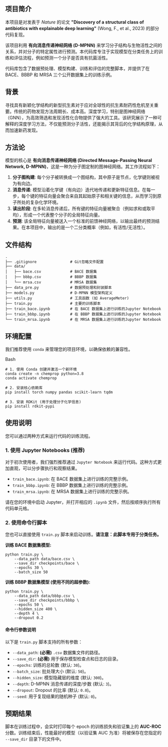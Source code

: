 ## 项目简介

本项目是对发表于 *Nature* 的论文 **"Discovery of a structural class of antibiotics with explainable deep learning"** (Wong, F., et al., 2023) 的部分代码复现。

该项目利用 **有向消息传递神经网络 (D-MPNN)** 来学习分子结构与生物活性之间的关系，并对分子的特定属性进行预测。本代码库专注于实现模型在分类任务上的训练和评估流程，例如预测一个分子是否具有抗菌活性。

代码库包含了数据预处理、模型构建、训练和评估的完整脚本，并提供了在 BACE、BBBP 和 MRSA 三个公开数据集上的训练示例。

## 背景

寻找具有新颖化学结构的新型抗生素对于应对全球性的抗生素耐药性危机至关重要。传统的药物发现方法周期长、成本高。深度学习，特别是图神经网络（GNN），为高效筛选和发现活性化合物提供了强大的工具。该研究展示了一种可解释的深度学习方法，不仅能预测分子活性，还能揭示其背后的化学结构原理，从而加速新药发现。

## 方法论

模型的核心是 **有向消息传递神经网络 (Directed Message-Passing Neural Network, D-MPNN)**，这是一种为分子图定制的图神经网络。其工作流程如下：

1. **分子图构建**: 每个分子被转换成一个图结构，其中原子是节点，化学键则被视为有向边。
2. **消息传递**: 模型沿着化学键（有向边）迭代地传递和更新特征信息。在每一步，每个键的特征向量会聚合来自其起始原子和相关键的信息，从而学习到原子所处的复杂化学环境。
3. **读出阶段**: 在多轮消息传递后，所有键的特征向量被聚合（例如求和或取平均），形成一个代表整个分子的全局特征向量。
4. **预测**: 该全局特征向量被送入一个标准的前馈神经网络，以输出最终的预测结果。在本项目中，输出的是一个二分类概率（例如，有活性/无活性）。

## 文件结构

```
.
├── .gitignore               # Git忽略文件配置
├── data/
│   ├── bace.csv             # BACE 数据集
│   ├── bbbp.csv             # BBBP 数据集
│   └── mrsa.csv             # MRSA 数据集
├── data_pre.py              # 数据预处理和封装脚本
├── models.py                # D-MPNN 模型架构定义
├── utils.py                 # 工具函数 (如 AverageMeter)
├── train.py                 # 主要的训练脚本
├── train_bace.ipynb         # 在 BACE 数据集上进行训练的Jupyter Notebook
├── train_bbbp.ipynb         # 在 BBBP 数据集上进行训练的Jupyter Notebook
└── train_mrsa.ipynb         # 在 MRSA 数据集上进行训练的Jupyter Notebook
```

## 环境配置

我们推荐使用 `conda` 来管理您的项目环境，以确保依赖的兼容性。

Bash

```
# 1. 使用 Conda 创建并激活一个新环境
conda create -n chemprop python=3.8
conda activate chemprop

# 2. 安装核心依赖库
pip install torch numpy pandas scikit-learn tqdm

# 3. 安装 RDKit (用于处理分子化学信息)
pip install rdkit-pypi
```

## 使用说明

您可以通过两种方式来运行代码的训练流程。

### 1. 使用 Jupyter Notebooks (推荐)

对于初次使用者，我们强烈推荐通过 `Jupyter Notebook` 来运行代码。这种方式更加直观，可以分步骤执行和观察结果。

- `train_bace.ipynb`: 在 BACE 数据集上进行训练的完整示例。
- `train_bbbp.ipynb`: 在 BBBP 数据集上进行训练的完整示例。
- `train_mrsa.ipynb`: 在 MRSA 数据集上进行训练的完整示例。

请在您的环境中启动 Jupyter，并打开相应的 `.ipynb` 文件，然后按顺序执行所有代码单元格。

### 2. 使用命令行脚本

您也可以直接使用 `train.py` 脚本来启动训练。**请注意：此脚本专用于分类任务。**

**训练 BACE 数据集模型:**

```
python train.py \
    --data_path data/bace.csv \
    --save_dir checkpoints/bace \
    --epochs 30 \
    --batch_size 50
```

**训练 BBBP 数据集模型 (使用不同的超参数):**

```
python train.py \
    --data_path data/bbbp.csv \
    --save_dir checkpoints/bbbp \
    --epochs 50 \
    --hidden_size 400 \
    --depth 4 \
    --dropout 0.2
```

#### 命令行参数说明

以下是 `train.py` 脚本支持的所有参数：

- `--data_path`: **(必需)** `.csv` 数据集文件的路径。
- `--save_dir`: **(必需)** 用于保存模型检查点和日志的目录。
- `--epochs`: 训练的总轮数 (默认: `30`)。
- `--batch_size`: 批处理大小 (默认: `50`)。
- `--hidden_size`: 模型隐藏层的维度 (默认: `300`)。
- `--depth`: D-MPNN 消息传递的深度/步数 (默认: `3`)。
- `--dropout`: Dropout 的比率 (默认: `0.0`)。
- `--seed`: 用于复现结果的随机种子 (默认: `0`)。

## 预期结果

脚本在训练过程中，会实时打印每个 epoch 的训练损失和验证集上的 **AUC-ROC** 分数。训练结束后，性能最好的模型（以验证集 AUC 为准）将被保存在您指定的 `--save_dir` 目录下的文件中。